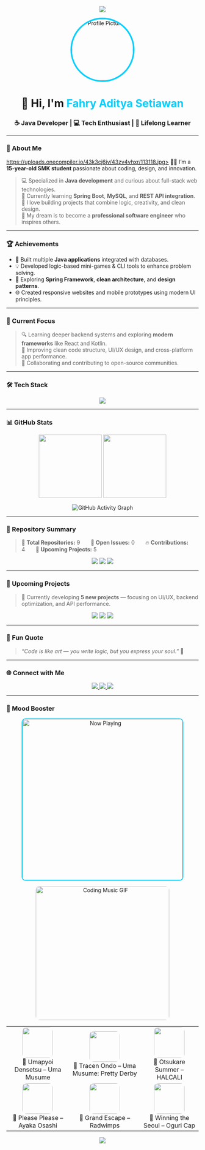 <!-- 🌟 Fahry Aditya Setiawan  Modern 2025 GitHub Profile -->
<p align="center">
  <img src="https://capsule-render.vercel.app/api?type=waving&color=00CFFF&height=150&section=header&text=Welcome%20to%20My%20GitHub!&fontSize=30&fontColor=ffffff&animation=fadeIn" />
</p>

<p align="center">
  <img src="" width="160" style="border-radius:50%; border: 4px solid #00CFFF;" alt="Profile Picture"/>
</p>

<h1 align="center">👋 Hi, I'm <span style="color:#00CFFF;">Fahry Aditya Setiawan</span></h1>
<h3 align="center">☕ Java Developer | 💻 Tech Enthusiast | 🌱 Lifelong Learner</h3>

---

### 🧠 About Me
https://uploads.onecompiler.io/43k3cj6jv/43zv4vhxr/113118.jpg> 👨‍🎓 I’m a **15-year-old SMK student** passionate about coding, design, and innovation.  
> 💻 Specialized in **Java development** and curious about full-stack web technologies.  
> 🌱 Currently learning **Spring Boot**, **MySQL**, and **REST API integration**.  
> 🧩 I love building projects that combine logic, creativity, and clean design.  
> 🎯 My dream is to become a **professional software engineer** who inspires others.

---

### 🏆 Achievements
- 🚀 Built multiple **Java applications** integrated with databases.  
- 💡 Developed logic-based mini-games & CLI tools to enhance problem solving.  
- 🧱 Exploring **Spring Framework**, **clean architecture**, and **design patterns**.  
- 🌐 Created responsive websites and mobile prototypes using modern UI principles.  

---

### 🎯 Current Focus
> 🔍 Learning deeper backend systems and exploring **modern frameworks** like React and Kotlin.  
> 🧠 Improving clean code structure, UI/UX design, and cross-platform app performance.  
> 💬 Collaborating and contributing to open-source communities.

---

### 🛠️ Tech Stack
<p align="center">
  <img src="https://skillicons.dev/icons?i=java,spring,mysql,html,css,js,git,github,vscode,androidstudio&perline=7" />
</p>

---

### 📊 GitHub Stats
<p align="center">
  <img src="https://github-readme-stats.vercel.app/api?username=FahryAditya&show_icons=true&theme=tokyonight&count_private=true&include_all_commits=true&hide_border=true" height="165" />
  <img src="https://github-readme-streak-stats.herokuapp.com/?user=FahryAditya&theme=tokyonight&hide_border=true" height="165" />
</p>

<p align="center">
  <img src="https://github-readme-activity-graph.vercel.app/graph?username=FahryAditya&theme=react-dark&bg_color=20232a&hide_border=true&radius=10" alt="GitHub Activity Graph"/>
</p>

---

### 📁 Repository Summary
> 🧩 **Total Repositories:** 9  🧱 **Open Issues:** 0  🔥 **Contributions:** 4  🌱 **Upcoming Projects:** 5  

<p align="center">
  <img src="https://img.shields.io/badge/Java%20Projects-4-blue?style=for-the-badge"/>
  <img src="https://img.shields.io/badge/Web%20Projects-3-green?style=for-the-badge"/>
  <img src="https://img.shields.io/badge/CLI%20Tools-2-orange?style=for-the-badge"/>
</p>

---

### 🚧 Upcoming Projects
> 💭 Currently developing **5 new projects** — focusing on UI/UX, backend optimization, and API performance.

<p align="center">
  <img src="https://img.shields.io/badge/In%20Progress-2-yellow?style=for-the-badge"/>
  <img src="https://img.shields.io/badge/Planning-2-lightgrey?style=for-the-badge"/>
  <img src="https://img.shields.io/badge/Design%20Phase-1-blueviolet?style=for-the-badge"/>
</p>

---

### 💬 Fun Quote
> *“Code is like art — you write logic, but you express your soul.”* 🎨

---

### 🌐 Connect with Me
<p align="center">
  <a href="https://www.tiktok.com/@fahry_aditya112?is_from_webapp=1&sender_device=pc" target="_blank">
    <img src="https://img.shields.io/badge/TikTok-%23000000.svg?style=for-the-badge&logo=TikTok&logoColor=white"/>
  </a>
  <a href="https://www.instagram.com/takumaharuto?igsh=MWJzZmp6c2pyeGwyZQ==" target="_blank">
    <img src="https://img.shields.io/badge/Instagram-%23E4405F.svg?style=for-the-badge&logo=Instagram&logoColor=white"/>
  </a>
  <a href="https://github.com/FahryAditya" target="_blank">
    <img src="https://img.shields.io/badge/GitHub-171515?style=for-the-badge&logo=github&logoColor=white"/>
  </a>
</p>

---

### 🎵 Mood Booster
<p align="center">
  <img 
    src="https://uploads.onecompiler.io/43k3cj6jv/43zbhfs2b/WhatsApp%20Image%202025-10-11%20at%2022.04.01%20(1).jpeg"
    alt="Now Playing"
    width="420"
    style="border-radius:10px; border:2px solid #00CFFF;"
  />
</p>

<!-- ✅ FIXED GIF — Use raw.githubusercontent.com for correct rendering -->
<p align="center">
  <img src="https://raw.githubusercontent.com/FahryAditya/New-Project/a92189661cc2803c5fdc54248d3b55902d5adf3f/GIF_20251013204049229.gif" width="350" alt="Coding Music GIF" style="border-radius:10px;"/>
</p>

<table align="center">
  <tr>
    <td align="center">
      <img src="https://uploads.onecompiler.io/43k3cj6jv/43zh8cyg8/110144.jpg" width="80" style="border-radius:10px;"/><br/>
      🎵 Umapyoi Densetsu – Uma Musume
    </td>
    <td align="center">
      <img src="https://uploads.onecompiler.io/43k3cj6jv/43zh8cyg8/110128.jpg" width="80" style="border-radius:10px;"/><br/>
      🎵 Tracen Ondo – Uma Musume: Pretty Derby
    </td>
    <td align="center">
      <img src="https://uploads.onecompiler.io/43k3cj6jv/43zh8cyg8/110127.jpg" width="80" style="border-radius:10px;"/><br/>
      🎵 Otsukare Summer – HALCALI
    </td>
  </tr>
  <tr>
    <td align="center">
      <img src="https://uploads.onecompiler.io/43k3cj6jv/43zh7y2fs/110124.jpg" width="80" style="border-radius:10px;"/><br/>
      🎵 Please Please – Ayaka Osashi
    </td>
    <td align="center">
      <img src="https://uploads.onecompiler.io/43k3cj6jv/43zh7r7ja/110123.jpg" width="80" style="border-radius:10px;"/><br/>
      🎵 Grand Escape – Radwimps
    </td>
    <td align="center">
      <img src="https://uploads.onecompiler.io/43k3cj6jv/43zh7r7ja/110125.jpg" width="80" style="border-radius:10px;"/><br/>
      🎵 Winning the Seoul – Oguri Cap
    </td>
  </tr>
</table>

<p align="center">
  <img src="https://capsule-render.vercel.app/api?type=waving&color=00CFFF&height=120&section=footer"/>
</p>